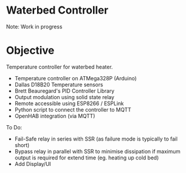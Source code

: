 # Waterbed Controller

Note: Work in progress

# Objective

Temperature controller for waterbed heater. 



* Temperature controller on ATMega328P (Arduino)
* Dallas D18B20 Temperature sensors
* Brett Beauregard's PID Controller Library
* Output modulation using solid state relay
* Remote accessible using ESP8266 / ESPLink
* Python script to connect the controller to MQTT
* OpenHAB integration (via MQTT)


To Do:
* Fail-Safe relay in series with SSR (as failure mode is typically to fail short)
* Bypass relay in parallel with SSR to minimise dissipation if maximum output is required for extend time (eg. heating up cold bed)
* Add Display/UI